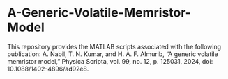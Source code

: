 # A-Generic-Volatile-Memristor-Model
This repository provides the MATLAB scripts associated with the following publication:  A. Nabil, T. N. Kumar, and H. A. F. Almurib, “A generic volatile memristor model,” Physica Scripta, vol. 99, no. 12, p. 125031, 2024, doi: 10.1088/1402-4896/ad92e8.
